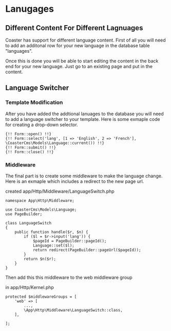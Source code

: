 # Lanugages

## Different Content For Different Lagnuages

Coaster has support for different language content. First of all you will need to add an additonal row for your new language in the database table "languages".

Once this is done you will be able to start editing the content in the back end for your new language. Just go to an existing page and put in the content.

## Language Switcher

### Template Modification

After you have added the addtional lanuages to the database you will need to add a language switcher to your template. Here is some exmaple code for creating a drop-down selector.

```
{!! Form::open() !!}
{!! Form::select('lang', [1 => 'English', 2 => 'French'], \CoasterCms\Models\Language::current()) !!}
{!! Form::submit() !!}
{!! Form::close() !!}
```

### Middleware

The final part is to create some middleware to make the language change. Here is an exmaple which includes a redirect to the new page url.

created app/Http/Middleware/LanguageSwitch.php
```
namespace App\Http\Middleware;

use CoasterCms\Models\Language;
use PageBuilder;

class LanguageSwitch
{
    public function handle($r, $n) {
        if ($l = $r->input('lang')) {
            $pageId = PageBuilder::pageId();
            Language::set($l);
            return redirect(PageBuilder::pageUrl($pageId));
        }
        return $n($r);
    }
}
```

Then add this this middleware to the web middleware group

in app/Http/Kernel.php
```
protected $middlewareGroups = [
    'web' => [
        ...,
        \App\Http\Middleware\LanguageSwitch::class,
    ],

];
```
